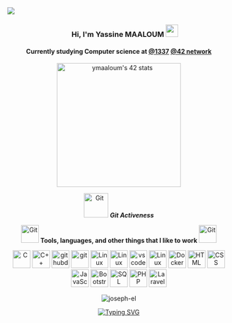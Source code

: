 <div>
<img align="center" src="https://i.imgur.com/4ASafy0.png">
</div>


<h3 align="center">
  &nbsp;&nbsp;&nbsp;&nbsp;&nbsp;&nbsp;&nbsp;Hi, I'm Yassine MAALOUM
  <img src="https://media.giphy.com/media/hvRJCLFzcasrR4ia7z/giphy.gif" width="28">
</h3>


 <div align="center">
<h4> Currently studying Computer science  at <a href="https://twitter.com/1337FIL" target="_blank">@1337</a> <a href="https://www.42network.org/" target="_blank">@42 network</a>  </h4>
   <a href="https://github.com/oakoudad/badge42"><img src="https://badge.mediaplus.ma/binary/ymaaloum" alt="ymaaloum's 42 stats"  height="280" /></a>
 <p align="center">
 <img src="https://media.giphy.com/media/W5eoZHPpUx9sapR0eu/giphy.gif" width="55" alt="Git"/>&nbsp;<i><b>Git Activeness</b></i>
</p>

  
<p align="center">
<img src="https://media.giphy.com/media/xThta1wmw6DUBWgyXK/giphy.gif" width="40" alt="Git"/>&nbsp;<b><b>Tools, languages, and other things that I like to work</b></b>
<img src="https://media.giphy.com/media/xThta1wmw6DUBWgyXK/giphy.gif" width="40" alt="Git"/>
</p>

<a href="https://docs.microsoft.com/en-us/cpp/?view=msvc-170" target="_blank" rel="noreferrer"><img src="https://skillicons.dev/icons?i=c" height="40" alt="C" /></a>
<a href="https://docs.microsoft.com/en-us/cpp/?view=msvc-170" target="_blank" rel="noreferrer"><img src="https://skillicons.dev/icons?i=cpp" height="40" alt="C++" /></a>
<a href="https://desktop.github.com/" target="_blank" rel="noreferrer"><img src="https://skillicons.dev/icons?i=github" height="40" alt="githubdesktop" /></a>
<a href="https://git-scm.com/" target="_blank" rel="noreferrer"><img src="https://skillicons.dev/icons?i=git" height="40" alt="git" /></a>
<a href="https://www.linux.org/" target="_blank" rel="noreferrer"><img src="https://skillicons.dev/icons?i=linux" height="40" alt="Linux" /></a>
<a href="https://www.gnu.org/software/bash/" target="_blank" rel="noreferrer"><img src="https://skillicons.dev/icons?i=bash" height="40" alt="Linux" /></a>
<a href="https://code.visualstudio.com/" target="_blank" rel="noreferrer"><img src="https://skillicons.dev/icons?i=vscode" height="40" alt="vscode" /></a>
<a href="https://www.vim.org/" target="_blank" rel="noreferrer"><img src="https://skillicons.dev/icons?i=vim" height="40" alt="Linux" /></a>
<a href="https://www.docker.com/" target="_blank" rel="noreferrer"><img src="https://skillicons.dev/icons?i=docker" height="40" alt="Docker" /></a>
<a href="https://developer.mozilla.org/en-US/docs/Web/HTML" target="_blank" rel="noreferrer"><img src="https://upload.wikimedia.org/wikipedia/commons/6/61/HTML5_logo_and_wordmark.svg" height="40" alt="HTML" /></a>
<a href="https://developer.mozilla.org/en-US/docs/Web/CSS" target="_blank" rel="noreferrer"><img src="https://upload.wikimedia.org/wikipedia/commons/d/d5/CSS3_logo_and_wordmark.svg" height="40" alt="CSS" /></a>
<a href="https://developer.mozilla.org/en-US/docs/Web/JavaScript" target="_blank" rel="noreferrer"><img src="https://upload.wikimedia.org/wikipedia/commons/9/99/Unofficial_JavaScript_logo_2.svg" height="40" alt="JavaScript" /></a>
<a href="https://getbootstrap.com/" target="_blank" rel="noreferrer"> <img src="https://skillicons.dev/icons?i=bootstrap" height="40" alt="Bootstrap" /></a>
<a href="https://www.w3schools.com/sql/" target="_blank" rel="noreferrer"><img src="https://cdn.icon-icons.com/icons2/1381/PNG/512/mysqlworkbench_93532.png" height="40" alt="SQL" /></a>
<a href="https://www.php.net/" target="_blank" rel="noreferrer"> <img src="https://skillicons.dev/icons?i=php" height="40" alt="PHP" /></a>
<a href="https://laravel.com/" target="_blank" rel="noreferrer"><img src="https://upload.wikimedia.org/wikipedia/commons/9/9a/Laravel.svg" height="40" alt="Laravel" /></a>


</div>

</a>

 <p align="center">
<p align="center" justify="center"> <img src="https://komarev.com/ghpvc/?username=YMAALOUM&label=Profile%20views&color=0e75b6&style=flat-square" alt="joseph-el" /></p>
</p>
</div>


  
<p align="center">
  <a href="https://git.io/typing-svg"><img src="https://readme-typing-svg.demolab.com?font=Fira+Code&duration=3000&pause=350&center=true&vCenter=true&random=false&width=435&lines=Computer+Science;always+learning+new+things;Never+give+up+" alt="Typing SVG" /></a>
</p>
